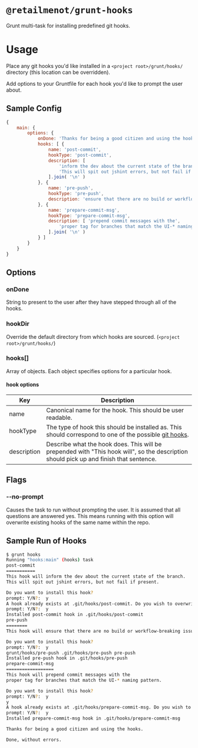 `@retailmenot/grunt-hooks`
==========================

Grunt multi-task for installing predefined git hooks.

# Usage

Place any git hooks you'd like installed in a `<project root>/grunt/hooks/` directory (this location can be overridden).

Add options to your Gruntfile for each hook you'd like to prompt the user about.

## Sample Config

```javascript
{
    main: {
        options: {
            onDone: 'Thanks for being a good citizen and using the hooks.',
            hooks: [ {
                name: 'post-commit',
                hookType: 'post-commit',
                description: [
                    'inform the dev about the current state of the branch.',
                    'This will spit out jshint errors, but not fail if present.'
                ].join( '\n' )
            }, {
                name: 'pre-push',
                hookType: 'pre-push',
                description: 'ensure that there are no build or workflow-breaking issues.'
            }, {
                name: 'prepare-commit-msg',
                hookType: 'prepare-commit-msg',
                description: [ 'prepend commit messages with the',
                    'proper tag for branches that match the UI-* naming pattern.'
                ].join( '\n' )
            } ]
        }
    }
}
```

## Options

### onDone

String to present to the user after they have stepped through all of the hooks.

### hookDir

Override the default directory from which hooks are sourced. (`<project root>/grunt/hooks/`)

### hooks[]

Array of objects. Each object specifies options for a particular hook.

#### hook options

| Key | Description |
| --- | ----------- |
| name | Canonical name for the hook. This should be user readable. |
| hookType | The type of hook this should be installed as. This should correspond to one of the possible [git hooks](http://git-scm.com/book/be/v2/Customizing-Git-Git-Hooks). |
| description | Describe what the hook does. This will be prepended with "This hook will", so the description should pick up and finish that sentence. |

## Flags

### --no-prompt

Causes the task to run without prompting the user. It is assumed that all questions are answered yes. This means running with this option will overwrite existing hooks of the same name within the repo.

## Sample Run of Hooks

```bash
$ grunt hooks
Running "hooks:main" (hooks) task
post-commit
===========
This hook will inform the dev about the current state of the branch.
This will spit out jshint errors, but not fail if present.

Do you want to install this hook?
prompt: Y/N?:  y
A hook already exists at .git/hooks/post-commit. Do you wish to overwrite it?
prompt: Y/N?:  y
Installed post-commit hook in .git/hooks/post-commit
pre-push
========
This hook will ensure that there are no build or workflow-breaking issues.

Do you want to install this hook?
prompt: Y/N?:  y
grunt/hooks/pre-push .git/hooks/pre-push pre-push
Installed pre-push hook in .git/hooks/pre-push
prepare-commit-msg
==================
This hook will prepend commit messages with the
proper tag for branches that match the UI-* naming pattern.

Do you want to install this hook?
prompt: Y/N?:  y
y
A hook already exists at .git/hooks/prepare-commit-msg. Do you wish to overwrite it?
prompt: Y/N?:  y
Installed prepare-commit-msg hook in .git/hooks/prepare-commit-msg

Thanks for being a good citizen and using the hooks.

Done, without errors.
```
